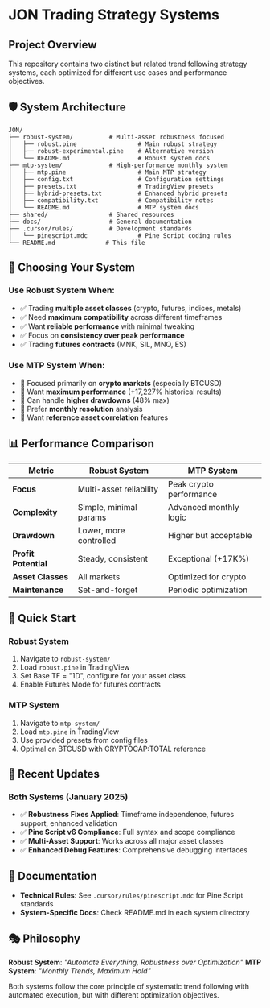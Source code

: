 # JON Trading Strategy Systems

## Project Overview
This repository contains two distinct but related trend following strategy systems, each optimized for different use cases and performance objectives.

## 🛡️ System Architecture

```
JON/
├── robust-system/          # Multi-asset robustness focused
│   ├── robust.pine                 # Main robust strategy  
│   ├── robust-experimental.pine    # Alternative version
│   └── README.md                   # Robust system docs
├── mtp-system/             # High-performance monthly system
│   ├── mtp.pine                    # Main MTP strategy
│   ├── config.txt                  # Configuration settings
│   ├── presets.txt                 # TradingView presets
│   ├── hybrid-presets.txt          # Enhanced hybrid presets
│   ├── compatibility.txt           # Compatibility notes
│   └── README.md                   # MTP system docs
├── shared/                 # Shared resources
├── docs/                   # General documentation
├── .cursor/rules/          # Development standards
│   └── pinescript.mdc              # Pine Script coding rules
└── README.md              # This file
```

## 🎯 Choosing Your System

### Use **Robust System** When:
- ✅ Trading **multiple asset classes** (crypto, futures, indices, metals)
- ✅ Need **maximum compatibility** across different timeframes
- ✅ Want **reliable performance** with minimal tweaking
- ✅ Focus on **consistency over peak performance**
- ✅ Trading **futures contracts** (MNK, SIL, MNQ, ES)

### Use **MTP System** When:
- 🎯 Focused primarily on **crypto markets** (especially BTCUSD)
- 🎯 Want **maximum performance** (+17,227% historical results)
- 🎯 Can handle **higher drawdowns** (48% max)
- 🎯 Prefer **monthly resolution** analysis
- 🎯 Want **reference asset correlation** features

## 📊 Performance Comparison

| Metric | Robust System | MTP System |
|--------|---------------|------------|
| **Focus** | Multi-asset reliability | Peak crypto performance |
| **Complexity** | Simple, minimal params | Advanced monthly logic |
| **Drawdown** | Lower, more controlled | Higher but acceptable |
| **Profit Potential** | Steady, consistent | Exceptional (+17K%) |
| **Asset Classes** | All markets | Optimized for crypto |
| **Maintenance** | Set-and-forget | Periodic optimization |

## 🚀 Quick Start

### Robust System
1. Navigate to `robust-system/`
2. Load `robust.pine` in TradingView
3. Set Base TF = "1D", configure for your asset class
4. Enable Futures Mode for futures contracts

### MTP System  
1. Navigate to `mtp-system/`
2. Load `mtp.pine` in TradingView
3. Use provided presets from config files
4. Optimal on BTCUSD with CRYPTOCAP:TOTAL reference

## 🔧 Recent Updates

### Both Systems (January 2025)
- ✅ **Robustness Fixes Applied**: Timeframe independence, futures support, enhanced validation
- ✅ **Pine Script v6 Compliance**: Full syntax and scope compliance
- ✅ **Multi-Asset Support**: Works across all major asset classes
- ✅ **Enhanced Debug Features**: Comprehensive debugging interfaces

## 📖 Documentation

- **Technical Rules**: See `.cursor/rules/pinescript.mdc` for Pine Script standards
- **System-Specific Docs**: Check README.md in each system directory

## 🎭 Philosophy

**Robust System**: *"Automate Everything, Robustness over Optimization"*
**MTP System**: *"Monthly Trends, Maximum Hold"*

Both systems follow the core principle of systematic trend following with automated execution, but with different optimization objectives. 